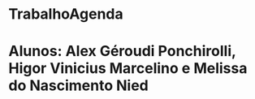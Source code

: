 # TrabalhoAgenda
# Alunos: Alex Géroudi Ponchirolli, Higor Vinicius Marcelino e Melissa do Nascimento Nied
